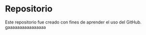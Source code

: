 # Repositorio
Este repositorio fue creado con fines de aprender el uso del GitHub. 
gaaaaaaaaaaaaaaaa
